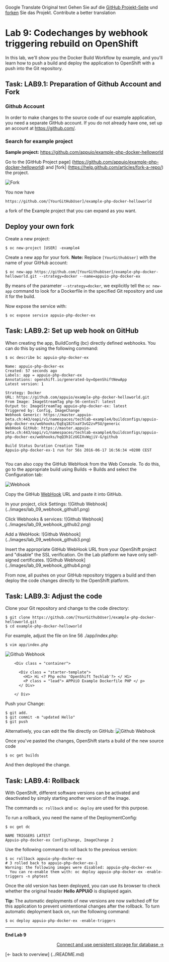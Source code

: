 Google Translate
Original text
Gehen Sie auf die [GitHub Projekt-Seite](https://github.com/appuio/example-php-docker-helloworld) und [forken](https://help.github.com/articles/fork-a-repo/) Sie das Projekt.
Contribute a better translation
# Lab 9: Codechanges by webhook triggering rebuild on OpenShift

In this lab, we'll show you the Docker Build Workflow by example, and you'll learn how to push a build and deploy the application to OpenShift with a push into the Git repository.

## Task: LAB9.1: Preparation of Github Account and Fork

### Github Account

In order to make changes to the source code of our example application, you need a separate GitHub account. If you do not already have one, set up an account at https://github.com/.

### Search for example project

**Sample project:** https://github.com/appuio/example-php-docker-helloworld

Go to the [GitHub Project page] (https://github.com/appuio/example-php-docker-helloworld) and [fork] (https://help.github.com/articles/fork-a-repo/) the project.

![Fork](../images/lab_9_fork_example.png)


You now have
```
https://github.com/[YourGitHubUser]/example-php-docker-helloworld
```

a fork of the Example project that you can expand as you want.

## Deploy your own fork

Create a new project:
```
$ oc new-project [USER] -example4
```

Create a new app for your fork. **Note:** Replace `[YourGithubUser]` with the name of your GitHub account:

```
$ oc new-app https://github.com/[YourGithubUser]/example-php-docker-helloworld.git --strategy=docker --name=appuio-php-docker-ex
```
By means of the parameter `--strategy=docker`, we explicitly tell the `oc new-app` command to look for a Dockerfile in the specified Git repository and use it for the build.

Now expose the service with:
```
$ oc expose service appuio-php-docker-ex
```

## Task: LAB9.2: Set up web hook on GitHub

When creating the app, BuildConfig (bc) directly defined webhooks. You can do this by using the following command:

```
$ oc describe bc appuio-php-docker-ex

Name: appuio-php-docker-ex
Created: 57 seconds ago
Labels: app = appuio-php-docker-ex
Annotations: openshift.io/generated-by=OpenShiftNewApp
Latest version: 1

Strategy: Docker
URL: https://github.com/appuio/example-php-docker-helloworld.git
From Image: ImageStreamTag php-56-centos7: latest
Output to: ImageStreamTag appuio-php-docker-ex: latest
Triggered by: Config, ImageChange
Webhook Generic: https://master.appuio-beta.ch:443/oapi/v1/namespaces/techlab-example4/buildconfigs/appuio-php-docker-ex/webhooks/EqEq18JtxaY3vG2zvPSU/generic
WebHook GitHub: https://master.appuio-beta.ch:443/oapi/v1/namespaces/techlab-example4/buildconfigs/appuio-php-docker-ex/webhooks/hqQ3h1CzUGIXvWqjiV-G/github

Build Status Duration Creation Time
Appuio-php-docker-ex-1 run for 56s 2016-06-17 16:56:34 +0200 CEST


```

You can also copy the GitHub WebHook from the Web Console. To do this, go to the appropriate build using Builds → Builds and select the Configuration tab:

![Webhook](../images/lab_9_webhook_ose3.png)

Copy the GitHub [WebHook](https://developer.github.com/webhooks/) URL and paste it into GitHub.

In your project, click Settings:
![Github Webhook] (../images/lab_09_webhook_github1.png)

Click Webhooks & services:
![Github Webhook] (../images/lab_09_webhook_github2.png)

Add a WebHook:
![Github Webhook] (../images/lab_09_webhook_github3.png)

Insert the appropriate GitHub WebHook URL from your OpenShift project and "disable" the SSL verification. On the Lab platform we have only self-signed certificates.
![Github Webhook] (../images/lab_09_webhook_github4.png)

From now, all pushes on your GitHub repository triggers a build and then deploy the code changes directly to the OpenShift platform.

## Task: LAB9.3: Adjust the code

Clone your Git repository and change to the code directory:
```
$ git clone https://github.com/[YourGithubUser]/example-php-docker-helloworld.git
$ cd example-php-docker-helloworld
```

For example, adjust the file on line 56 ./app/index.php:

```
$ vim app/index.php
```

![Github Webhook](../images/lab_9_codechange1.png)

```
    <Div class = "container">

      <Div class = "starter-template">
        <H1> Hi <? Php echo 'OpenShift Techlab'?> </ H1>
        <P class = "lead"> APPUiO Example Dockerfile PHP </ p>
      </ Div>

    </ Div>
```

Push your Change:

```
$ git add.
$ git commit -m "updated Hello"
$ git push
```

Alternatively, you can edit the file directly on GitHub:
![Github Webhook](../images/lab_9_edit_on_github.png)

Once you've pasted the changes, OpenShift starts a build of the new source code
```
$ oc get builds
```

And then deployed the change.

## Task: LAB9.4: Rollback

With OpenShift, different software versions can be activated and deactivated by simply starting another version of the image.

The commands `oc rollback` and `oc deploy` are used for this purpose.

To run a rollback, you need the name of the DeploymentConfig:

```
$ oc get dc

NAME TRIGGERS LATEST
Appuio-php-docker-ex ConfigChange, ImageChange 2

```

Use the following command to roll back to the previous version:

```
$ oc rollback appuio-php-docker-ex
# 3 rolled back to appuio-php-docker-ex-1
Warning: the following images were disabled: appuio-php-docker-ex
  You can re-enable them with: oc deploy appuio-php-docker-ex -enable-triggers -n phptest
```

Once the old version has been deployed, you can use its browser to check whether the original header **Hello APPUiO** is displayed again.

**Tip:** The automatic deployments of new versions are now switched off for this application to prevent unintentional changes after the rollback. To turn automatic deployment back on, run the following command:


```
$ oc deploy appuio-php-docker-ex -enable-triggers
```

---

**End Lab 9**

<p width = "100px" align = "right"> <a href="10_persistent_storage.md"> Connect and use persistent storage for database → </a> </p>
[← back to overview] (../README.md)

